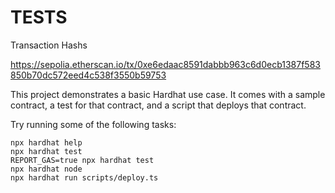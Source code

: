# TESTS
Transaction Hashs

https://sepolia.etherscan.io/tx/0xe6edaac8591dabbb963c6d0ecb1387f583850b70dc572eed4c538f3550b59753

This project demonstrates a basic Hardhat use case. It comes with a sample contract, a test for that contract, and a script that deploys that contract.

Try running some of the following tasks:

```shell
npx hardhat help
npx hardhat test
REPORT_GAS=true npx hardhat test
npx hardhat node
npx hardhat run scripts/deploy.ts
```
